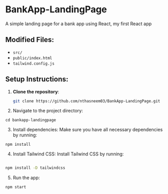 # BankApp-LandingPage
A simple landing page for a bank app using React, my first React app



## Modified Files:
- `src/`
- `public/index.html`
- `tailwind.config.js`

## Setup Instructions:

1. **Clone the repository**:
   ```bash
   git clone https://github.com/nthasneem03/BankApp-LandingPage.git
   ```
2. Navigate to the project directory:
  ```
  cd bankapp-landingpage
  ```
3. Install dependencies: Make sure you have all necessary dependencies by running:
  
  ```
  npm install
  ```
4. Install Tailwind CSS: Install Tailwind CSS by running:
  ```bash
  
  npm install -D tailwindcss
  ```
5. Run the app:
  ```
  npm start
  ```
